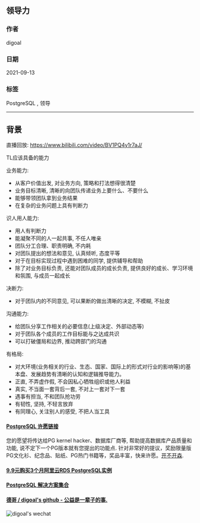 ## 领导力    
    
### 作者    
digoal    
    
### 日期    
2021-09-13     
    
### 标签    
PostgreSQL , 领导  
    
----    
    
## 背景    
直播回放: https://www.bilibili.com/video/BV1PQ4y1r7aJ/   
  
TL应该具备的能力  
  
业务能力:   
- 从客户价值出发, 对业务方向, 策略和打法想得很清楚  
- 业务目标清晰, 清晰的向团队传递业务上要什么、不要什么  
- 能够带领团队拿到业务结果  
- 在复杂的业务问题上具有判断力  
  
识人用人能力:   
- 用人有判断力  
- 能凝聚不同的人一起共事, 不任人唯亲  
- 团队分工合理、职责明确, 不内耗  
- 对团队提出的想法和意见, 认真倾听, 态度平等  
- 对于在目标实现过程中遇到困难的同学, 提供辅导和帮助  
- 除了对业务目标负责, 还能对团队成员的成长负责, 提供良好的成长、学习环境和氛围, 与成员一起成长  
  
决断力:   
- 对于团队内的不同意见, 可以果断的做出清晰的决定, 不模糊, 不扯皮  
  
沟通能力:   
- 给团队分享工作相关的必要信息(上级决定、外部动态等)  
- 对于团队各个成员的工作目标能与之达成共识  
- 可以打破僵局和边界, 推动跨部门的沟通  
  
有格局:   
- 对大环境(业务相关的行业、生态、国家、国际上的形式对行业的影响等)的基本盘、发展趋势有清晰的认知和逻辑推导能力。
- 正直, 不弄虚作假, 不会因私心牺牲组织或他人利益  
- 真实, 不当面一套背后一套, 不对上一套对下一套  
- 遇事有担当, 不和团队抢功劳  
- 有韧性, 坚持, 不轻言放弃  
- 有同理心, 关注别人的感受, 不把人当工具  
     
  
#### [PostgreSQL 许愿链接](https://github.com/digoal/blog/issues/76 "269ac3d1c492e938c0191101c7238216")
您的愿望将传达给PG kernel hacker、数据库厂商等, 帮助提高数据库产品质量和功能, 说不定下一个PG版本就有您提出的功能点. 针对非常好的提议，奖励限量版PG文化衫、纪念品、贴纸、PG热门书籍等，奖品丰富，快来许愿。[开不开森](https://github.com/digoal/blog/issues/76 "269ac3d1c492e938c0191101c7238216").  
  
  
#### [9.9元购买3个月阿里云RDS PostgreSQL实例](https://www.aliyun.com/database/postgresqlactivity "57258f76c37864c6e6d23383d05714ea")
  
  
#### [PostgreSQL 解决方案集合](https://yq.aliyun.com/topic/118 "40cff096e9ed7122c512b35d8561d9c8")
  
  
#### [德哥 / digoal's github - 公益是一辈子的事.](https://github.com/digoal/blog/blob/master/README.md "22709685feb7cab07d30f30387f0a9ae")
  
  
![digoal's wechat](../pic/digoal_weixin.jpg "f7ad92eeba24523fd47a6e1a0e691b59")
  
